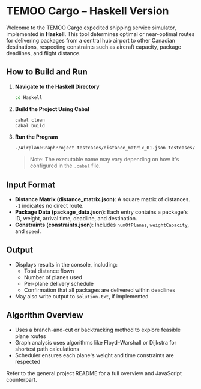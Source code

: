 # TEMOO Cargo – Haskell Version

Welcome to the TEMOO Cargo expedited shipping service simulator, implemented in **Haskell**. This tool determines optimal or near-optimal routes for delivering packages from a central hub airport to other Canadian destinations, respecting constraints such as aircraft capacity, package deadlines, and flight distance.


## How to Build and Run

1. **Navigate to the Haskell Directory**

   ```bash
   cd Haskell
   ```

2. **Build the Project Using Cabal**

   ```bash
   cabal clean
   cabal build
   ```

3. **Run the Program**

   ```bash
   ./AirplaneGraphProject testcases/distance_matrix_01.json testcases/package_data_01.json testcases/constraints_01.json
   ```

   > Note: The executable name may vary depending on how it's configured in the `.cabal` file.

## Input Format

- **Distance Matrix (distance_matrix.json)**: A square matrix of distances. `-1` indicates no direct route.
- **Package Data (package_data.json)**: Each entry contains a package's ID, weight, arrival time, deadline, and destination.
- **Constraints (constraints.json)**: Includes `numOfPlanes`, `weightCapacity`, and `speed`.

## Output

- Displays results in the console, including:
  - Total distance flown
  - Number of planes used
  - Per-plane delivery schedule
  - Confirmation that all packages are delivered within deadlines
- May also write output to `solution.txt`, if implemented

## Algorithm Overview

- Uses a branch-and-cut or backtracking method to explore feasible plane routes
- Graph analysis uses algorithms like Floyd–Warshall or Dijkstra for shortest path calculations
- Scheduler ensures each plane's weight and time constraints are respected

Refer to the general project README for a full overview and JavaScript counterpart.
